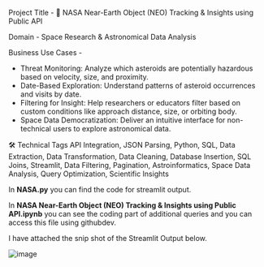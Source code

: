 Project Title - 🚀 NASA Near-Earth Object (NEO) Tracking & Insights using Public API

Domain - Space Research & Astronomical Data Analysis

Business Use Cases - 
- Threat Monitoring: Analyze which asteroids are potentially hazardous based on velocity, size, and proximity.
- Date-Based Exploration: Understand patterns of asteroid occurrences and visits by date.
- Filtering for Insight: Help researchers or educators filter based on custom conditions like approach distance, size, or orbiting body.
- Space Data Democratization: Deliver an intuitive interface for non-technical users to explore astronomical data.

🛠 Technical Tags
API Integration, JSON Parsing, Python, SQL, Data Extraction, Data Transformation, Data Cleaning, Database Insertion, SQL Joins, Streamlit, Data Filtering, Pagination, Astroinformatics, Space Data Analysis, Query Optimization, Scientific Insights

In **NASA.py** you can find the code for streamlit output.

In **NASA Near-Earth Object (NEO) Tracking & Insights using Public API.ipynb** you can see the coding part of additional queries and you can access this file using githubdev.

I have attached the snip shot of the Streamlit Output below.

![image](https://github.com/user-attachments/assets/4d5af886-c1ac-429d-8a3c-49503bdd97fe)


